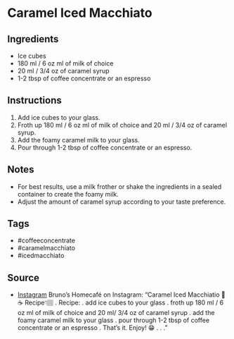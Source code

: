  # Caramel Iced Macchiato

## Ingredients

- Ice cubes
- 180 ml / 6 oz ml of milk of choice
- 20 ml / 3/4 oz of caramel syrup
- 1-2 tbsp of coffee concentrate or an espresso

## Instructions

1. Add ice cubes to your glass.
2. Froth up 180 ml / 6 oz ml of milk of choice and 20 ml / 3/4 oz of caramel syrup.
3. Add the foamy caramel milk to your glass.
4. Pour through 1-2 tbsp of coffee concentrate or an espresso.

## Notes

- For best results, use a milk frother or shake the ingredients in a sealed container to create the foamy milk.
- Adjust the amount of caramel syrup according to your taste preference.

## Tags

- #coffeeconcentrate
- #caramelmacchiato
- #icedmacchiato

## Source

- [Instagram](https://www.instagram.com/p/C3Dnvv_ssVh) Bruno’s Homecafé on Instagram: “Caramel Iced Macchiatio 🤎☕️ Recipe👇🏽 . Recipe: . add ice cubes to your glass . froth up 180 ml / 6 oz ml of milk of choice and 20 ml/ 3/4 oz of caramel syrup . add the foamy caramel milk to your glass . pour through 1-2 tbsp of coffee concentrate or an espresso . That’s it. Enjoy! 😁 . . .”